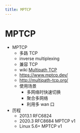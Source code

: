 ```yaml
---
title: MPTCP
---
```


# MPTCP


- MPTCP
  - 多路 TCP
  - inverse multiplexing
  - 兼容 TCP
  - wiki [Multipath TCP](https://en.wikipedia.org/wiki/Multipath_TCP)
  - https://www.mptcp.dev/
  - http://multipath-tcp.org/
  - 使用场景
    - 多网络时快速切换
    - 聚合多网络
    - 利用多 wan 口
- 历程
  - 2013.1 RFC6824
  - 2020.3 RFC8684 MPTCP v1
  - Linux 5.6+ MPTCP v1
